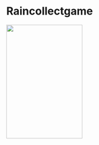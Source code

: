 # Raincollectgame

<img src="https://github.com/Lee-Kyung-Sup/RainCollectGame/assets/120997897/72d2d60a-4be3-4a51-bbab-f6ed80540b17" width="200" height="300" />

